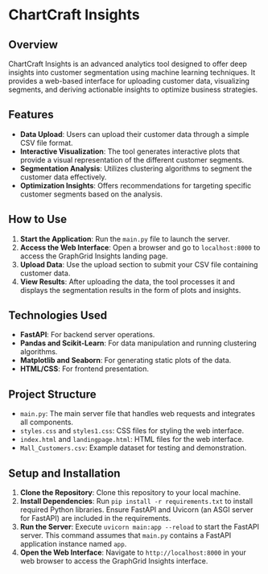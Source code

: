 # ChartCraft Insights

## Overview
ChartCraft Insights is an advanced analytics tool designed to offer deep insights into customer segmentation using machine learning techniques. It provides a web-based interface for uploading customer data, visualizing segments, and deriving actionable insights to optimize business strategies.

## Features
- **Data Upload**: Users can upload their customer data through a simple CSV file format.
- **Interactive Visualization**: The tool generates interactive plots that provide a visual representation of the different customer segments.
- **Segmentation Analysis**: Utilizes clustering algorithms to segment the customer data effectively.
- **Optimization Insights**: Offers recommendations for targeting specific customer segments based on the analysis.

## How to Use
1. **Start the Application**: Run the `main.py` file to launch the server.
2. **Access the Web Interface**: Open a browser and go to `localhost:8000` to access the GraphGrid Insights landing page.
3. **Upload Data**: Use the upload section to submit your CSV file containing customer data.
4. **View Results**: After uploading the data, the tool processes it and displays the segmentation results in the form of plots and insights.

## Technologies Used
- **FastAPI**: For backend server operations.
- **Pandas and Scikit-Learn**: For data manipulation and running clustering algorithms.
- **Matplotlib and Seaborn**: For generating static plots of the data.
- **HTML/CSS**: For frontend presentation.

## Project Structure
- `main.py`: The main server file that handles web requests and integrates all components.
- `styles.css` and `styles1.css`: CSS files for styling the web interface.
- `index.html` and `landingpage.html`: HTML files for the web interface.
- `Mall_Customers.csv`: Example dataset for testing and demonstration.

## Setup and Installation
1. **Clone the Repository**: Clone this repository to your local machine.
2. **Install Dependencies**: Run `pip install -r requirements.txt` to install required Python libraries. Ensure FastAPI and Uvicorn (an ASGI server for FastAPI) are included in the requirements.
3. **Run the Server**: Execute `uvicorn main:app --reload` to start the FastAPI server. This command assumes that `main.py` contains a FastAPI application instance named `app`.
4. **Open the Web Interface**: Navigate to `http://localhost:8000` in your web browser to access the GraphGrid Insights interface.




